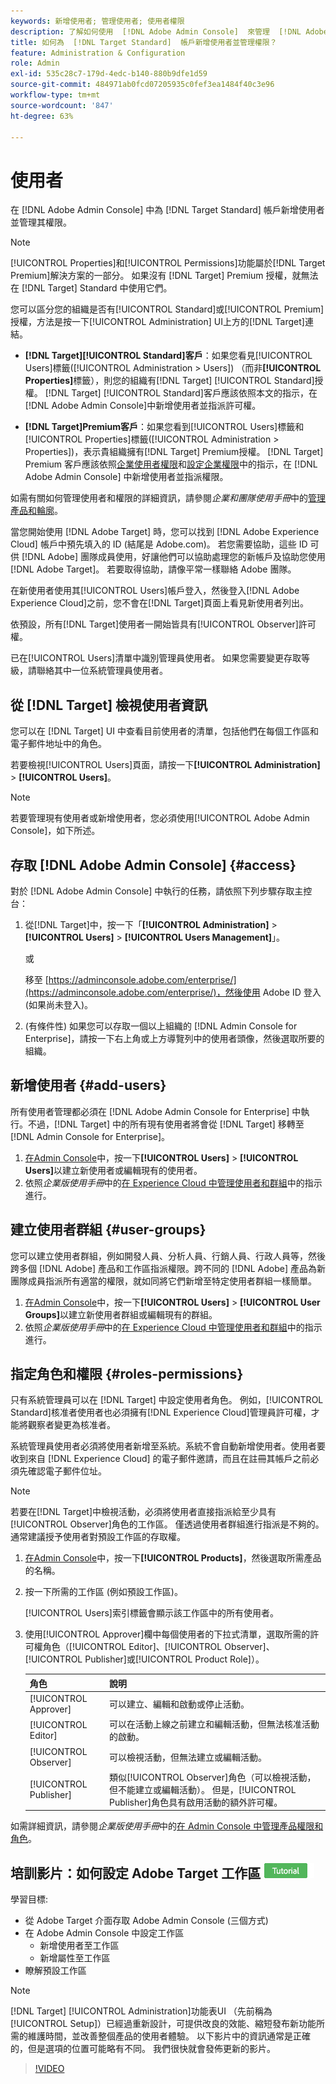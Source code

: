 ```yaml
---
keywords: 新增使用者; 管理使用者; 使用者權限
description: 了解如何使用  [!DNL Adobe Admin Console]  來管理  [!DNL Adobe Target Standard] 中的使用者及其權限和權利。
title: 如何為  [!DNL Target Standard]  帳戶新增使用者並管理權限？
feature: Administration & Configuration
role: Admin
exl-id: 535c28c7-179d-4edc-b140-880b9dfe1d59
source-git-commit: 484971ab0fcd07205935c0fef3ea1484f40c3e96
workflow-type: tm+mt
source-wordcount: '847'
ht-degree: 63%

---
```


# 使用者

在 [!DNL Adobe Admin Console] 中為 [!DNL Target Standard] 帳戶新增使用者並管理其權限。

>[!NOTE]
>
>[!UICONTROL Properties]和[!UICONTROL Permissions]功能屬於[!DNL Target Premium]解決方案的一部分。 如果沒有 [!DNL Target] Premium 授權，就無法在 [!DNL Target] Standard 中使用它們。 
>
>您可以區分您的組織是否有[!UICONTROL Standard]或[!UICONTROL Premium]授權，方法是按一下[!UICONTROL Administration] UI上方的[!DNL Target]連結。
>
>* **[!DNL Target][!UICONTROL Standard]客戶**：如果您看見[!UICONTROL Users]標籤([!UICONTROL Administration > Users]) （而非&#x200B;**[!UICONTROL Properties]**&#x200B;標籤），則您的組織有[!DNL Target] [!UICONTROL Standard]授權。 [!DNL Target] [!UICONTROL Standard]客戶應該依照本文的指示，在[!DNL Adobe Admin Console]中新增使用者並指派許可權。
>
>* **[!DNL Target]Premium客戶**：如果您看到[!UICONTROL Users]標籤和[!UICONTROL Properties]標籤([!UICONTROL Administration > Properties])，表示貴組織擁有[!DNL Target] Premium授權。 [!DNL Target] Premium 客戶應該依照[企業使用者權限](/help/main/administrating-target/c-user-management/property-channel/property-channel.md)和[設定企業權限](/help/main/administrating-target/c-user-management/property-channel/properties-overview.md)中的指示，在 [!DNL Adobe Admin Console] 中新增使用者並指派權限。
>
>如需有關如何管理使用者和權限的詳細資訊，請參閱&#x200B;*企業和團隊使用手冊*&#x200B;中的[管理產品和輪廓](https://helpx.adobe.com/tw/enterprise/using/manage-products-and-profiles.html)。

當您開始使用 [!DNL Adobe Target] 時，您可以找到 [!DNL Adobe Experience Cloud] 帳戶中預先填入的 ID (結尾是 Adobe.com)。 若您需要協助，這些 ID 可供 [!DNL Adobe] 團隊成員使用，好讓他們可以協助處理您的新帳戶及協助您使用 [!DNL Adobe Target]。 若要取得協助，請像平常一樣聯絡 Adobe 團隊。

在新使用者使用其[!UICONTROL Users]帳戶登入，然後登入[!DNL Adobe Experience Cloud]之前，您不會在[!DNL Target]頁面上看見新使用者列出。

依預設，所有[!DNL Target]使用者一開始皆具有[!UICONTROL Observer]許可權。

已在[!UICONTROL Users]清單中識別管理員使用者。 如果您需要變更存取等級，請聯絡其中一位系統管理員使用者。

## 從 [!DNL Target] 檢視使用者資訊

您可以在 [!DNL Target] UI 中查看目前使用者的清單，包括他們在每個工作區和電子郵件地址中的角色。

若要檢視[!UICONTROL Users]頁面，請按一下&#x200B;**[!UICONTROL Administration]** > **[!UICONTROL Users]**。

>[!NOTE]
>
>若要管理現有使用者或新增使用者，您必須使用[!UICONTROL Adobe Admin Console]，如下所述。

## 存取 [!DNL Adobe Admin Console] {#access}

對於 [!DNL Adobe Admin Console] 中執行的任務，請依照下列步驟存取主控台：

1. 從[!DNL Target]中，按一下「**[!UICONTROL Administration]** > **[!UICONTROL Users]** > **[!UICONTROL Users Management]**」。

   或

   移至 [https://adminconsole.adobe.com/enterprise/](https://adminconsole.adobe.com/enterprise/)，然後使用 Adobe ID 登入 (如果尚未登入)。

1. (有條件性) 如果您可以存取一個以上組織的 [!DNL Admin Console for Enterprise]，請按一下右上角或上方導覽列中的使用者頭像，然後選取所要的組織。

## 新增使用者 {#add-users}

所有使用者管理都必須在 [!DNL Adobe Admin Console for Enterprise] 中執行。不過，[!DNL Target] 中的所有現有使用者將會從 [!DNL Target] 移轉至 [!DNL Admin Console for Enterprise]。

1. [在Admin Console](/help/main/administrating-target/c-user-management/c-user-management/user-management.md#section_79796E0227D048F59BAE0AB02E544EBE)中，按一下&#x200B;**[!UICONTROL Users]** > **[!UICONTROL Users]**&#x200B;以建立新使用者或編輯現有的使用者。
1. 依照&#x200B;*企業版使用手冊*&#x200B;中的[在 Experience Cloud 中管理使用者和群組](https://helpx.adobe.com/tw/enterprise/help/users.html)中的指示進行。

## 建立使用者群組 {#user-groups}

您可以建立使用者群組，例如開發人員、分析人員、行銷人員、行政人員等，然後跨多個 [!DNL Adobe] 產品和工作區指派權限。跨不同的 [!DNL Adobe] 產品為新團隊成員指派所有適當的權限，就如同將它們新增至特定使用者群組一樣簡單。

1. [在Admin Console](/help/main/administrating-target/c-user-management/c-user-management/user-management.md#section_79796E0227D048F59BAE0AB02E544EBE)中，按一下&#x200B;**[!UICONTROL Users]** > **[!UICONTROL User Groups]**&#x200B;以建立新使用者群組或編輯現有的群組。
1. 依照&#x200B;*企業版使用手冊*&#x200B;中的[在 Experience Cloud 中管理使用者和群組](https://helpx.adobe.com/tw/enterprise/help/users.html)中的指示進行。

## 指定角色和權限 {#roles-permissions}

只有系統管理員可以在 [!DNL Target] 中設定使用者角色。 例如，[!UICONTROL Standard]核准者使用者也必須擁有[!DNL Experience Cloud]管理員許可權，才能將觀察者變更為核准者。

系統管理員使用者必須將使用者新增至系統。系統不會自動新增使用者。使用者要收到來自 [!DNL Experience Cloud] 的電子郵件邀請，而且在註冊其帳戶之前必須先確認電子郵件位址。

>[!NOTE]
>
>若要在[!DNL Target]中檢視活動，必須將使用者直接指派給至少具有[!UICONTROL Observer]角色的工作區。 僅透過使用者群組進行指派是不夠的。 通常建議授予使用者對預設工作區的存取權。

1. [在Admin Console](/help/main/administrating-target/c-user-management/c-user-management/user-management.md#section_79796E0227D048F59BAE0AB02E544EBE)中，按一下&#x200B;**[!UICONTROL Products]**，然後選取所需產品的名稱。

1. 按一下所需的工作區 (例如預設工作區)。

   [!UICONTROL Users]索引標籤會顯示該工作區中的所有使用者。

1. 使用[!UICONTROL Approver]欄中每個使用者的下拉式清單，選取所需的許可權角色（[!UICONTROL Editor]、[!UICONTROL Observer]、[!UICONTROL Publisher]或[!UICONTROL Product Role]）。

   | 角色 | 說明 |
   |--- |--- |
   | [!UICONTROL Approver] | 可以建立、編輯和啟動或停止活動。 |
   | [!UICONTROL Editor] | 可以在活動上線之前建立和編輯活動，但無法核准活動的啟動。 |
   | [!UICONTROL Observer] | 可以檢視活動，但無法建立或編輯活動。 |
   | [!UICONTROL Publisher] | 類似[!UICONTROL Observer]角色（可以檢視活動，但不能建立或編輯活動）。 但是，[!UICONTROL Publisher]角色具有啟用活動的額外許可權。 |

如需詳細資訊，請參閱&#x200B;*企業版使用手冊*&#x200B;中的[在 Admin Console 中管理產品權限和角色](https://helpx.adobe.com/tw/enterprise/help/manage-permissions-and-roles.html)。

## 培訓影片：如何設定 Adobe Target 工作區 ![教學課程徽章](/help/main/assets/tutorial.png)

學習目標:

* 從 Adobe Target 介面存取 Adobe Admin Console (三個方式)
* 在 Adobe Admin Console 中設定工作區
   * 新增使用者至工作區
   * 新增屬性至工作區
* 瞭解預設工作區

>[!NOTE]
>
>[!DNL Target] [!UICONTROL Administration]功能表UI （先前稱為[!UICONTROL Setup]）已經過重新設計，可提供改良的效能、縮短發布新功能所需的維護時間，並改善整個產品的使用者體驗。 以下影片中的資訊通常是正確的，但是選項的位置可能略有不同。 我們很快就會發佈更新的影片。

>[!VIDEO](https://video.tv.adobe.com/v/19463/)
